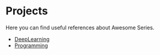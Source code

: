 # Projects

Here you can find useful references about Awesome Series.

- [DeepLearning](https://github.com/hqxsn/Awesome-Bookmarks-From-Globe/tree/master/Projects/DeepLearning/Readme.md)  
- [Programming](https://github.com/hqxsn/Awesome-Bookmarks-From-Globe/tree/master/Projects/Programming/Readme.md)  

 

